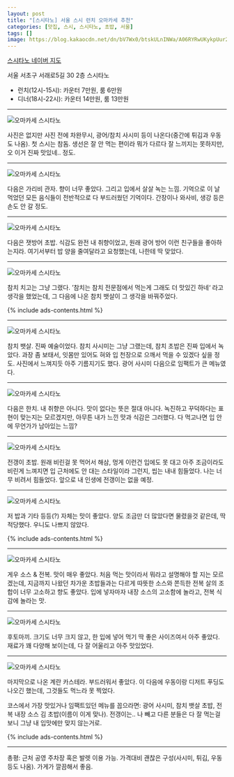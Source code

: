 ```yaml
---
layout: post
title: "[스시타노] 서울 스시 런치 오마카세 추천"
categories: [맛집, 스시, 스시타노, 초밥, 서울]
tags: []
image: https://blog.kakaocdn.net/dn/bV7Wx0/btskULnINWa/A06RYRwUKykpUur2Yd8Lu0/img.jpg
---
```


[스시타노 네이버 지도](https://naver.me/Gtt9INhC)

서울 서초구 서래로5길 30 2층 스시타노

- 런치(12시-15시): 카운터 7만원, 룸 6만원
- 디너(18시-22시): 카운터 14만원, 룸 13만원

---

![오마카세 스시타노](https://blog.kakaocdn.net/dn/cT3ckG/btskRnO5yEj/r6LMxLffVNMAk1RYO2CfwK/img.jpg)

사진은 없지만 사진 전에 차완무시, 광어/참치 사시미 등이 나온다(중간에 튀김과 우동도 나옴). 첫 스시는 참돔. 생선은 잘 안 먹는 편이라 뭐가 다르다 잘 느끼지는 못하지만, 오 이거 진짜 맛있네.. 정도.

---

![오마카세 스시타노](https://blog.kakaocdn.net/dn/LoGqU/btskTIx0Pw8/EstyyLJ9qjCBwKc0KaHlm0/img.jpg)

다음은 가리비 관자. 향이 너무 좋았다. 그리고 입에서 살살 녹는 느낌. 기억으로 이 날 먹었던 모든 음식들이 전반적으로 다 부드러웠던 기억이다. 간장이나 와사비, 생강 등은 손도 안 갈 정도.

---

![오마카세 스시타노](https://blog.kakaocdn.net/dn/bPlkpg/btskRR3wPeG/RII3PiWPUo0mkYzEpIj7FK/img.jpg)

다음은 잿방어 초밥. 식감도 완전 내 취향이었고, 원래 광어 방어 이런 친구들을 좋아하는지라. 여기서부터 밥 양을 줄여달라고 요청했는데, 나한테 딱 맞았다.

---

![오마카세 스시타노](https://blog.kakaocdn.net/dn/c2fpyO/btskSpMoero/t4FCzKOso1rYToCJUEr1ek/img.jpg)

참치 치고는 그냥 그랬다. ’참치는 참치 전문점에서 먹는게 그래도 더 맛있긴 하네‘ 라고 생각을 했었는데, 그 다음에 나온 참치 뱃살이 그 생각을 바꿔주었다.

{% include ads-contents.html %}

---

![오마카세 스시타노](https://blog.kakaocdn.net/dn/bV7Wx0/btskULnINWa/A06RYRwUKykpUur2Yd8Lu0/img.jpg)

참치 뱃살. 진짜 예술이었다. 참치 사시미는 그냥 그랬는데, 참치 초밥은 진짜 입에서 녹았다. 과장 좀 보태서, 잇몸만 있어도 혀와 입 천장으로 으깨서 먹을 수 있겠다 싶을 정도. 사진에서 느껴지듯 아주 기름지기도 했다. 광어 사시미 다음으로 임팩트가 큰 메뉴였다.

---

![오마카세 스시타노](https://blog.kakaocdn.net/dn/cfqD5j/btskSS8IH3d/6gITS6AI2HzG7SG6TuKHbk/img.jpg)

다음은 한치. 내 취향은 아니다. 맛이 없다는 뜻은 절대 아니다. 녹진하고 꾸덕하다는 표현이 맞는지는 모르겠지만, 아무튼 내가 느낀 맛과 식감은 그러했다. 다 먹고나면 입 안에 무언가가 남아있는 느낌?

---

![오마카세 스시타노](https://blog.kakaocdn.net/dn/JDxGM/btskUL2j0zE/1JErK3Ic8j1ISuH3HO4OJ0/img.jpg)

전갱이 초밥. 원래 비린걸 못 먹어서 해삼, 멍게 이런건 입에도 못 대고 아주 조금이라도 비린게 느껴지면 입 근처에도 안 대는 스타일이라 그런지, 씹는 내내 힘들었다. 나는 너무 비려서 힘들었다. 앞으로 내 인생에 전갱이는 없을 예정.

---

![오마카세 스시타노](https://blog.kakaocdn.net/dn/caWqOz/btskUMNHJ37/hb4qa75gtCicicP6PruI71/img.jpg)

저 밥과 기타 등등(?) 자체는 맛이 좋았다. 양도 조금만 더 많았다면 물렸을것 같은데, 딱 적당했다. 우니도 나쁘지 않았다.

{% include ads-contents.html %}

---

![오마카세 스시타노](https://blog.kakaocdn.net/dn/bijEhB/btskS24uBMj/uJXd0yrIFAReqOUR1ClXn0/img.jpg)

게우 소스 & 전복. 맛이 매우 좋았다. 처음 먹는 맛이라서 뭐라고 설명해야 할 지는 모르겠는데, 지금까지 나왔던 차가운 초밥들과는 다르게 따뜻한 소스와 쫀득한 전복 살의 조합이 너무 고소하고 향도 좋았다. 입에 넣자마자 내장 소스의 고소함에 놀라고, 전복 식감에 놀라는 맛.

---

![오마카세 스시타노](https://blog.kakaocdn.net/dn/ecwd6Q/btskS483wly/gHYkRfZQYXG4x0BBKfuTzK/img.jpg)

후토마끼. 크기도 너무 크지 않고, 한 입에 넣어 먹기 딱 좋은 사이즈여서 아주 좋았다. 재료가 꽤 다양해 보이는데, 다 잘 어울리고 아주 맛있었다.

---

![오마카세 스시타노](https://blog.kakaocdn.net/dn/tnUZd/btskQPL5LvN/AbhZtij5IBoGInK60ZFF8k/img.jpg)

마지막으로 나온 계란 카스테라. 부드러워서 좋았다. 이 다음에 우동이랑 디저트 푸딩도 나오긴 했는데, 그것들도 먹느라 못 찍었다. 

코스에서 가장 맛있거나 임팩트있던 메뉴를 꼽으라면: 광어 사시미, 참치 뱃살 초밥, 전복 내장 소스 김 초밥(이름이 이게 맞나). 전갱이는.. 나 빼고 다른 분들은 다 잘 먹는걸 보니 그냥 내 입맛에만 맞지 않는거로.

{% include ads-contents.html %}

---

총평: 근처 공영 주차장 혹은 발렛 이용 가능. 가격대비 괜찮은 구성(사시미, 튀김, 우동 등도 나옴). 가게가 깔끔해서 좋음.

